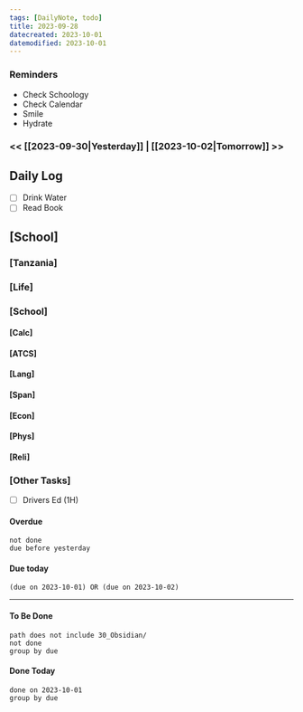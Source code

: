 ```yaml
---
tags: [DailyNote, todo]
title: 2023-09-28
datecreated: 2023-10-01
datemodified: 2023-10-01
---
```


### Reminders
- Check Schoology
- Check Calendar
- Smile
- Hydrate

### << [[2023-09-30|Yesterday]] | [[2023-10-02|Tomorrow]] >>

## Daily Log

- [ ] Drink Water
- [ ] Read Book

## [School]

### [Tanzania]

### [Life]

### [School]

#### [Calc]

#### [ATCS]

#### [Lang]

#### [Span]

#### [Econ]

#### [Phys]

#### [Reli]


### [Other Tasks]

- [ ] Drivers Ed (1H)

#### Overdue
```tasks
not done
due before yesterday
```
#### Due today

```tasks
(due on 2023-10-01) OR (due on 2023-10-02) 

```
---
#### To Be Done

```tasks
path does not include 30_Obsidian/
not done
group by due
```

#### Done Today

```tasks
done on 2023-10-01
group by due
```